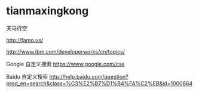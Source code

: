 tianmaxingkong
==============
天马行空

http://famo.us/

http://www.ibm.com/developerworks/cn/topics/



Google 自定义搜索
https://www.google.com/cse

Baidu 自定义搜索
http://help.baidu.com/question?prod_en=search&class=%C3%E2%B7%D1%B4%FA%C2%EB&id=1000664
